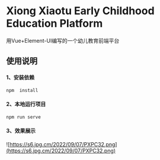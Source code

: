# Xiong Xiaotu Early Childhood Education Platform

用Vue+Element-UI编写的一个幼儿教育前端平台

## 使用说明

#### 1、安装依赖

```shell
npm  install
```

#### 2、本地运行项目

```shell
npm run serve
```

#### 3、效果展示

![https://s6.jpg.cm/2022/09/07/PXPC32.png](https://s6.jpg.cm/2022/09/07/PXPC32.png)
